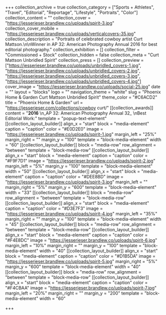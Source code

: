 +++
collection_archive = true
collection_category = ["Sports + Athletes", "Travel", "Editorial", "Reportage", "Lifestyle", "Portraits", "Color"]
collection_content = ""
collection_cover = "https://jesserieser.brandlew.co/uploads/spirit-3.jpg"
collection_cover_mobile = "https://jesserieser.brandlew.co/uploads/verticalcovers-35.jpg"
collection_description = "Portraits of celebrated cowboy artist Curt Mattson.\n\nWinner in AP 32: American Photography Annual 2016 for best editorial photography."
collection_exhibition = []
collection_filter = "Commissioned + Stock"
collection_hidden = false
collection_meta = "Curt Mattson Unbridled Spirit"
collection_press = []
collection_preview = ["https://jesserieser.brandlew.co/uploads/unbridled_covers-1.jpg", "https://jesserieser.brandlew.co/uploads/unbridled_covers-2.jpg", "https://jesserieser.brandlew.co/uploads/unbridled_covers-3.jpg", "https://jesserieser.brandlew.co/uploads/unbridled_covers-4.jpg"]
cover_image = "https://jesserieser.brandlew.co/uploads/social-25.jpg"
date = ""
layout = "blocks"
logo = ""
navigation_theme = "white"
slug = "Phoenix Home & Garden Curt Mattson Unbridled Spirit"
theme_color = "#C6ACD2"
title = "Phoenix Home & Garden"
url = "https://jesserieser.com/collections/cowboy curt/"
[[collection_awards]]
content = "**2016**  \n_AP 32: American Photography Annual 32_  \nBest Editorial Work:"
template = "popup-text-element"
[[collection_layout_builder]]
align_x = "start"
block = "media-element"
caption = "caption"
color = "#E0D2E0"
image = "https://jesserieser.brandlew.co/uploads/spirit-1.jpg"
margin_left = "25%"
margin_right = ""
margin_y = "100"
template = "block-media-element"
width = "60"
[[collection_layout_builder]]
block = "media-row"
row_alignment = "between"
template = "block-media-row"
[[collection_layout_builder]]
align_x = "start"
block = "media-element"
caption = "caption"
color = "#F9F7D1"
image = "https://jesserieser.brandlew.co/uploads/spirit-2.jpg"
margin_left = "5%"
margin_y = "100"
template = "block-media-element"
width = "50"
[[collection_layout_builder]]
align_x = "start"
block = "media-element"
caption = "caption"
color = "#DEE8BD"
image = "https://jesserieser.brandlew.co/uploads/spirit-3.jpg"
margin_left = ""
margin_right = "5%"
margin_y = "600"
template = "block-media-element"
width = "33"
[[collection_layout_builder]]
block = "media-row"
row_alignment = "between"
template = "block-media-row"
[[collection_layout_builder]]
align_x = "start"
block = "media-element"
caption = "caption"
color = "#D3E7F3"
image = "https://jesserieser.brandlew.co/uploads/spirit-4.jpg"
margin_left = "35%"
margin_right = ""
margin_y = "100"
template = "block-media-element"
width = "45"
[[collection_layout_builder]]
block = "media-row"
row_alignment = "between"
template = "block-media-row"
[[collection_layout_builder]]
align_x = "start"
block = "media-element"
caption = "caption"
color = "#F4E8DC"
image = "https://jesserieser.brandlew.co/uploads/spirit-6.jpg"
margin_left = "10%"
margin_right = ""
margin_y = "100"
template = "block-media-element"
width = "40"
[[collection_layout_builder]]
align_x = "start"
block = "media-element"
caption = "caption"
color = "#D1B5DA"
image = "https://jesserieser.brandlew.co/uploads/spirit-5.jpg"
margin_right = "5%"
margin_y = "600"
template = "block-media-element"
width = "40"
[[collection_layout_builder]]
block = "media-row"
row_alignment = "between"
template = "block-media-row"
[[collection_layout_builder]]
align_x = "start"
block = "media-element"
caption = "caption"
color = "#F4CBAA"
image = "https://jesserieser.brandlew.co/uploads/spirit-7.jpg"
margin_left = "20%"
margin_right = ""
margin_y = "200"
template = "block-media-element"
width = "60"

+++
